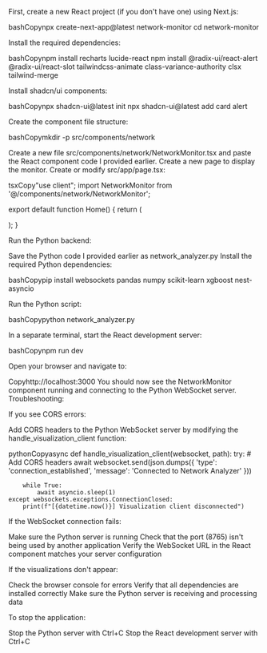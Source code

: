 First, create a new React project (if you don't have one) using Next.js:

bashCopynpx create-next-app@latest network-monitor
cd network-monitor

Install the required dependencies:

bashCopynpm install recharts lucide-react
npm install @radix-ui/react-alert @radix-ui/react-slot tailwindcss-animate class-variance-authority clsx tailwind-merge

Install shadcn/ui components:

bashCopynpx shadcn-ui@latest init
npx shadcn-ui@latest add card alert

Create the component file structure:

bashCopymkdir -p src/components/network

Create a new file src/components/network/NetworkMonitor.tsx and paste the React component code I provided earlier.
Create a new page to display the monitor. Create or modify src/app/page.tsx:

tsxCopy"use client";
import NetworkMonitor from '@/components/network/NetworkMonitor';

export default function Home() {
  return (
    <main className="container mx-auto p-4">
      <NetworkMonitor />
    </main>
  );
}

Run the Python backend:

Save the Python code I provided earlier as network_analyzer.py
Install the required Python dependencies:



bashCopypip install websockets pandas numpy scikit-learn xgboost nest-asyncio

Run the Python script:

bashCopypython network_analyzer.py

In a separate terminal, start the React development server:

bashCopynpm run dev

Open your browser and navigate to:

Copyhttp://localhost:3000
You should now see the NetworkMonitor component running and connecting to the Python WebSocket server.
Troubleshooting:

If you see CORS errors:

Add CORS headers to the Python WebSocket server by modifying the handle_visualization_client function:



pythonCopyasync def handle_visualization_client(websocket, path):
    try:
        # Add CORS headers
        await websocket.send(json.dumps({
            'type': 'connection_established',
            'message': 'Connected to Network Analyzer'
        }))
        
        while True:
            await asyncio.sleep(1)
    except websockets.exceptions.ConnectionClosed:
        print(f"[{datetime.now()}] Visualization client disconnected")

If the WebSocket connection fails:

Make sure the Python server is running
Check that the port (8765) isn't being used by another application
Verify the WebSocket URL in the React component matches your server configuration


If the visualizations don't appear:

Check the browser console for errors
Verify that all dependencies are installed correctly
Make sure the Python server is receiving and processing data



To stop the application:

Stop the Python server with Ctrl+C
Stop the React development server with Ctrl+C